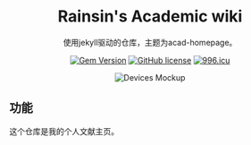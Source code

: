 <div align="center">

  # Rainsin's Academic wiki

  使用jekyll驱动的仓库，主题为acad-homepage。

  [![Gem Version](https://img.shields.io/gem/v/jekyll-theme-chirpy?color=brightgreen)](https://rubygems.org/gems/jekyll-theme-chirpy)
  [![GitHub license](https://img.shields.io/github/license/cotes2020/jekyll-theme-chirpy.svg)](https://github.com/cotes2020/jekyll-theme-chirpy/blob/master/LICENSE)
  [![996.icu](https://img.shields.io/badge/link-996.icu-%23FF4D5B.svg)](https://996.icu)

  ![Devices Mockup](https://rainsin-1305486451.file.myqcloud.com/rainsin-blog/%E5%A3%81%E7%BA%B83.webp)

</div>

## 功能

这个仓库是我的个人文献主页。

